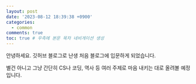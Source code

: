 ```yaml
---
layout: post
date: '2023-08-12 18:39:38 +0900'
categories:
  - common
comments: true
toc: true # 우측에 본문 목차 네비게이션 생성
---
```

안녕하세요. 깃허브 블로그로 난생 처음 블로그에 입문하게 되었습니다.

별건 아니고 그냥 간단히 CS나 코딩, 역사 등 여러 주제로 마음 내키는 대로 올려볼 예정입니다. 
